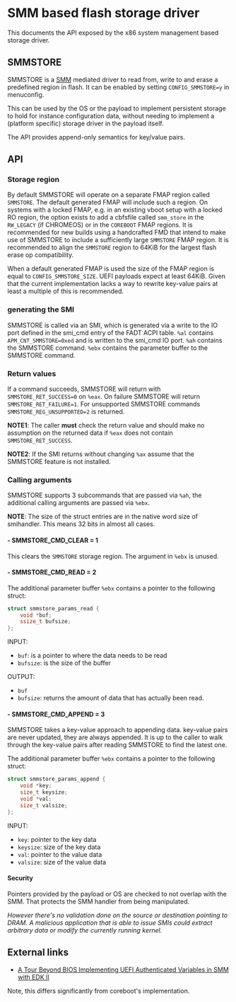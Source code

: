 # SMM based flash storage driver

This documents the API exposed by the x86 system management based
storage driver.

## SMMSTORE

SMMSTORE is a [SMM] mediated driver to read from, write to and erase a
predefined region in flash. It can be enabled by setting
`CONFIG_SMMSTORE=y` in menuconfig.

This can be used by the OS or the payload to implement persistent
storage to hold for instance configuration data, without needing
to implement a (platform specific) storage driver in the payload
itself.

The API provides append-only semantics for key/value pairs.

## API

### Storage region

By default SMMSTORE will operate on a separate FMAP region called
`SMMSTORE`. The default generated FMAP will include such a region.
On systems with a locked FMAP, e.g. in an existing vboot setup
with a locked RO region, the option exists to add a cbfsfile
called `smm_store` in the `RW_LEGACY` (if CHROMEOS) or in the
`COREBOOT` FMAP regions. It is recommended for new builds using
a handcrafted FMD that intend to make use of SMMSTORE to include a
sufficiently large `SMMSTORE` FMAP region. It is recommended to
align the `SMMSTORE` region to 64KiB for the largest flash erase
op compatibility.

When a default generated FMAP is used the size of the FMAP region
is equal to `CONFIG_SMMSTORE_SIZE`. UEFI payloads expect at least
64KiB. Given that the current implementation lacks a way to rewrite
key-value pairs at least a multiple of this is recommended.

### generating the SMI

SMMSTORE is called via an SMI, which is generated via a write to the
IO port defined in the smi_cmd entry of the FADT ACPI table. `%al`
contains `APM_CNT_SMMSTORE=0xed` and is written to the smi_cmd IO
port. `%ah` contains the SMMSTORE command. `%ebx` contains the
parameter buffer to the SMMSTORE command.

### Return values

If a command succeeds, SMMSTORE will return with
`SMMSTORE_RET_SUCCESS=0` on `%eax`. On failure SMMSTORE will return
`SMMSTORE_RET_FAILURE=1`. For unsupported SMMSTORE commands
`SMMSTORE_REG_UNSUPPORTED=2` is returned.

**NOTE1**: The caller **must** check the return value and should make
no assumption on the returned data if `%eax` does not contain
`SMMSTORE_RET_SUCCESS`.

**NOTE2**: If the SMI returns without changing `%ax` assume that the
SMMSTORE feature is not installed.

### Calling arguments

SMMSTORE supports 3 subcommands that are passed via `%ah`, the additional
calling arguments are passed via `%ebx`.

**NOTE**: The size of the struct entries are in the native word size of
smihandler. This means 32 bits in almost all cases.


#### - SMMSTORE_CMD_CLEAR = 1

This clears the `SMMSTORE` storage region. The argument in `%ebx` is
unused.

#### - SMMSTORE_CMD_READ = 2

The additional parameter buffer `%ebx` contains a pointer to
the following struct:

```C
struct smmstore_params_read {
	void *buf;
	ssize_t bufsize;
};
```

INPUT:
- `buf`: is a pointer to where the data needs to be read
- `bufsize`: is the size of the buffer

OUTPUT:
- `buf`
- `bufsize`: returns the amount of data that has actually been read.

#### - SMMSTORE_CMD_APPEND = 3

SMMSTORE takes a key-value approach to appending data. key-value pairs
are never updated, they are always appended. It is up to the caller to
walk through the key-value pairs after reading SMMSTORE to find the
latest one.

The additional parameter buffer `%ebx` contains a pointer to
the following struct:

```C
struct smmstore_params_append {
	void *key;
	size_t keysize;
	void *val;
	size_t valsize;
};
```

INPUT:
- `key`: pointer to the key data
- `keysize`: size of the key data
- `val`: pointer to the value data
- `valsize`: size of the value data

#### Security

Pointers provided by the payload or OS are checked to not overlap with the SMM.
That protects the SMM handler from being manipulated.

*However there's no validation done on the source or destination pointing to
DRAM. A malicious application that is able to issue SMIs could extract arbitrary
data or modify the currently running kernel.*

## External links

* [A Tour Beyond BIOS Implementing UEFI Authenticated Variables in SMM with EDK II](https://github.com/tianocore-docs/Docs/raw/master/White_Papers/A_Tour_Beyond_BIOS_Implementing_UEFI_Authenticated_Variables_in_SMM_with_EDKII_V2.pdf)

Note, this differs significantly from coreboot's implementation.

[SMM]: ../security/smm.md

